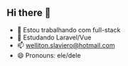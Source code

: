 ## Hi there 👋

- 🔭 Estou trabalhando com full-stack
- 🌱 Estudando Laravel/Vue
- 📫 welliton.slaviero@hotmail.com
- 😄 Pronouns: ele/dele
